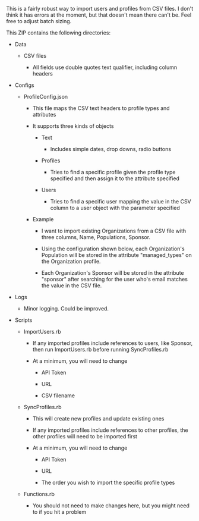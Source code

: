 This is a fairly robust way to import users and profiles from CSV files.
I don't think it has errors at the moment, but that doesn't mean there
can't be. Feel free to adjust batch sizing.

This ZIP contains the following directories:

-   Data

    -   CSV files

        -   All fields use double quotes text qualifier, including
            column headers

-   Configs

    -   ProfileConfig.json

        -   This file maps the CSV text headers to profile types and
            attributes

        -   It supports three kinds of objects

            -   Text

                -   Includes simple dates, drop downs, radio buttons

            -   Profiles

                -   Tries to find a specific profile given the profile
                    type specified and then assign it to the attribute
                    specified

            -   Users

                -   Tries to find a specific user mapping the value in
                    the CSV column to a user object with the parameter
                    specified

        -   Example

            -   I want to import existing Organizations from a CSV file
                with three columns, Name, Populations, Sponsor.

            -   Using the configuration shown below, each Organization's
                Population will be stored in the attribute
                "managed_types" on the Organization profile.

            -   Each Organization's Sponsor will be stored in the
                attribute "sponsor" after searching for the user who's
                email matches the value in the CSV file.

-   Logs

    -   Minor logging. Could be improved.

-   Scripts

    -   ImportUsers.rb

        -   If any imported profiles include references to users, like
            Sponsor, then run ImportUsers.rb before running
            SyncProfiles.rb

        -   At a minimum, you will need to change

            -   API Token

            -   URL

            -   CSV filename

    -   SyncProfiles.rb

        -   This will create new profiles and update existing ones

        -   If any imported profiles include references to other
            profiles, the other profiles will need to be imported first

        -   At a minimum, you will need to change

            -   API Token

            -   URL

            -   The order you wish to import the specific profile types

    -   Functions.rb

        -   You should not need to make changes here, but you might need
            to if you hit a problem
